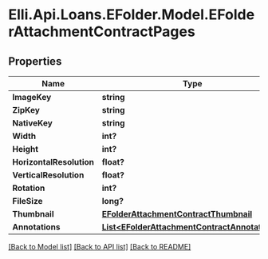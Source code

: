 # Elli.Api.Loans.EFolder.Model.EFolderAttachmentContractPages
## Properties

Name | Type | Description | Notes
------------ | ------------- | ------------- | -------------
**ImageKey** | **string** |  | [optional] 
**ZipKey** | **string** |  | [optional] 
**NativeKey** | **string** |  | [optional] 
**Width** | **int?** |  | [optional] 
**Height** | **int?** |  | [optional] 
**HorizontalResolution** | **float?** |  | [optional] 
**VerticalResolution** | **float?** |  | [optional] 
**Rotation** | **int?** |  | [optional] 
**FileSize** | **long?** |  | [optional] 
**Thumbnail** | [**EFolderAttachmentContractThumbnail**](EFolderAttachmentContractThumbnail.md) |  | [optional] 
**Annotations** | [**List&lt;EFolderAttachmentContractAnnotations&gt;**](EFolderAttachmentContractAnnotations.md) |  | [optional] 

[[Back to Model list]](../README.md#documentation-for-models) [[Back to API list]](../README.md#documentation-for-api-endpoints) [[Back to README]](../README.md)

